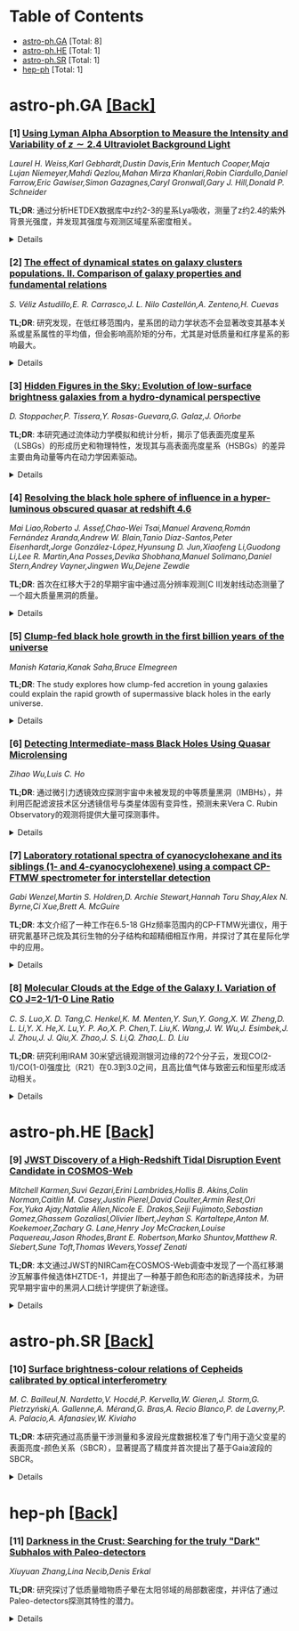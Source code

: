 <div id=toc></div>

# Table of Contents

- [astro-ph.GA](#astro-ph.GA) [Total: 8]
- [astro-ph.HE](#astro-ph.HE) [Total: 1]
- [astro-ph.SR](#astro-ph.SR) [Total: 1]
- [hep-ph](#hep-ph) [Total: 1]


<div id='astro-ph.GA'></div>

# astro-ph.GA [[Back]](#toc)

### [1] [Using Lyman Alpha Absorption to Measure the Intensity and Variability of $z \sim 2.4$ Ultraviolet Background Light](https://arxiv.org/abs/2504.13253)
*Laurel H. Weiss,Karl Gebhardt,Dustin Davis,Erin Mentuch Cooper,Maja Lujan Niemeyer,Mahdi Qezlou,Mahan Mirza Khanlari,Robin Ciardullo,Daniel Farrow,Eric Gawiser,Simon Gazagnes,Caryl Gronwall,Gary J. Hill,Donald P. Schneider*

**TL;DR**: 通过分析HETDEX数据库中z约2-3的星系Lya吸收，测量了z约2.4的紫外背景光强度，并发现其强度与观测区域星系密度相关。


<details>
  <summary>Details</summary>

Background: 紫外背景光是宇宙学研究中的重要组成部分，但目前对z约2.4的紫外背景光的测量仍存在不足。HETDEX数据库的广泛覆盖为研究其空间变化提供了机会。

Data: 使用了HETDEX数据库中超过400,000个LAE光谱的叠加分析数据。

Method: 通过叠加分析HETDEX的LAE光谱，测量紫外背景光的吸收信号，并利用天空减除程序分析信号的负值。

Result: 测量得到z约2.4的紫外背景光平均强度为12.9±3.7 nW m^-2 sr^-1（观测波长4134埃），或静止框架下的强度为508±145 nW m^-2 sr^-1，且该强度随观测区域星系密度的变化显著。

Abstract: We present measurements of $z \sim 2.4$ ultraviolet background light using
Lya absorption from galaxies at $z \sim 2-3$ in the Hobby-Eberly Telescope Dark
Energy Experiment (HETDEX) database. Thanks to the wide area of this survey, we
also measure the variability of this light across the sky. The data suggest an
asymmetric geometry where integrated ultraviolet light from background galaxies
is absorbed by \ion{H}{1} within the halo of a foreground galaxy, in a
configuration similar to damped Lya systems. Using stacking analyses of over
400,000 HETDEX LAE spectra, we argue that this background absorption is
detectable in our data. We also argue that the absorption signal becomes
negative due to HETDEX's sky subtraction procedure. The amount that the
absorption is over-subtracted is representative of the $z \sim 2.4$ UV
contribution to the overall extragalactic background light (EBL) at Lya. Using
this method, we determine an average intensity (in $\nu J_{\nu}$ units) of
$12.9 \pm 3.7$ nW m$^{-2}$ sr$^{-1}$ at a median observed wavelength of 4134
angstroms, or a rest-frame UV background intensity of $508 \pm 145$ nW m$^{-2}$
sr$^{-1}$ at $z\sim2.4$. We find that this flux varies significantly depending
on the density of galaxies in the field of observation. Our estimates are
consistent with direct measurements of the overall EBL.

</details>

### [2] [The effect of dynamical states on galaxy clusters populations. II. Comparison of galaxy properties and fundamental relations](https://arxiv.org/abs/2504.13337)
*S. Véliz Astudillo,E. R. Carrasco,J. L. Nilo Castellón,A. Zenteno,H. Cuevas*

**TL;DR**: 研究发现，在低红移范围内，星系团的动力学状态不会显著改变其基本关系或星系属性的平均值，但会影响高阶矩的分布，尤其是对低质量和红序星系的影响最大。


<details>
  <summary>Details</summary>

Background: 星系团为研究星系演化提供了独特的环境，但其动力学状态对成员星系物理和形态特性的影响仍是一个未解决的问题。

Data: 使用了来自松弛和扰动星系团的质量匹配星系样本。

Method: 通过参数化和非参数化方法分配形态类型，并通过SED拟合推导物理性质。

Result: 星系团的动力学状态不影响其基本关系，但会影响星系属性的高阶矩分布，特别是对低质量和红序星系的影响显著。

Abstract: Galaxy clusters provide a unique environment to study galaxy evolution. The
role of cluster dynamical states in shaping the physical and morphological
properties of member galaxies remains an open question. We aim to assess the
impact of the dynamical state of massive ($M_{500} \geq 1.5 \times 10^{14}
M_{\odot}$) galaxy clusters on the physical and structural properties of their
member galaxies, and also in their fundamental relations in the redshift range
$0.10 < z < 0.35$. We use a mass-matched sample of galaxies from relaxed and
disturbed clusters. Morphological types are assigned using both parametric and
non-parametric methods, while physical properties are derived through SED
fitting. Galaxies are further divided into subpopulations to investigate trends
with cluster dynamical states. The dynamical state of galaxy clusters does not
alter their fundamental relations at low redshift (such as color-magnitude,
mass-size, morphology-density, and SF-density relations), nor does it
significantly affect the mean or dispersion of galaxy properties. However, it
does impact the distributions at the level of third and fourth order moments,
introducing asymmetries and heavier tails in the properties of galaxies. The
greatest effects are observed in low-mass and red sequence galaxies. These
findings suggest that, at low redshift, the fundamental relations of massive
galaxy clusters are already well-established and resilient to recent dynamical
activity. Nonetheless, the influence of the dynamical state on the higher-order
moments of galaxy properties indicates that environmental processes associated
with disturbed clusters still leave measurable imprints, particularly on
low-mass and red sequence galaxies. This is consistent with the idea that
galaxy evolution is shaped both by early pre-processing and by subsequent
interactions within dynamically active environments.

</details>

### [3] [Hidden Figures in the Sky: Evolution of low-surface brightness galaxies from a hydro-dynamical perspective](https://arxiv.org/abs/2504.13395)
*D. Stoppacher,P. Tissera,Y. Rosas-Guevara,G. Galaz,J. Oñorbe*

**TL;DR**: 本研究通过流体动力学模拟和统计分析，揭示了低表面亮度星系（LSBGs）的形成历史和物理特性，发现其与高表面亮度星系（HSBGs）的差异主要由角动量等内在动力学因素驱动。


<details>
  <summary>Details</summary>

Background: 低表面亮度星系（LSBGs）的中心表面亮度低于夜空亮度，观测难度较大，其形成机制尚不清楚，尤其是其暗淡外观是否源于内在特性或随机事件。本研究旨在追溯LSBGs的形成历史，评估其演化路径是否与高表面亮度星系（HSBGs）不同，并找出关键物理驱动因素。

Data: 使用了EAGLE模拟中的参考运行Ref-L0100N1504的数据，分析了超过150种性质。

Method: 提出了一种快速高效的方法来估计流体动力学模拟中的恒星表面亮度密度，并对LSB和HSB样本的恒星和晕质量分布进行了匹配以减少偏差。

Result: 研究发现，LSBGs在z=0时表现为扩展、旋转支撑的系统，具有较低的恒星密度、较老的恒星群体、较低的恒星形成活动以及较高的特定恒星角动量j*。关键过渡红移表明，j*在z~5-7时开始分化，而R_Vmax在z~2-3时分化。恒星形成活动和大尺度环境对LSB特征的影响较小，其特性主要由内在动力学和结构因素决定，角动量是高红移时分化的关键驱动因素。

Abstract: Low-surface brightness galaxies (LSBGs) are defined as galaxies with central
surface brightness levels fainter than the night sky, making them challenging
to observe. A key open question is whether their faint appearance arises from
intrinsic properties or stochastic events in their formation histories. We aim
to trace the formation histories of LSBGs to assess whether their evolutionary
paths differ from those of high-surface brightness galaxies (HSBGs), and to
identify the key physical drivers behind these differences. We present a fast
and efficient method to estimate stellar surface brightness densities in
hydro-dynamical simulations and a statistically robust exploration of over 150
properties in the reference run \textsc{Ref-L0100N1504} of the \texttt{EAGLE}
simulation. To minimise biases, we carefully match the stellar and halo mass
distributions of the selected LSB and HSB samples. At $z=0$, LSBGs are
typically extended, rotation-supported systems with lower stellar densities,
older stellar populations, reduced star formation activity, and higher specific
stellar angular momenta $j_*$ than their HSBG counterparts. They also exhibit
larger radii of maximum circular velocity ($R_{\mathrm{Vmax}}$). We identify
key transition redshifts that mark the divergence of LSBG and HSBG properties:
$j_*$ diverges at $z\sim5-7$ and $R_{\mathrm{Vmax}}$ at $z\sim2-3$. Star
formation activity and large-scale environment seem to play only a minimal role
in the development of LSB features. LSBGs follow mass-dependent evolutionary
pathways, where early rapid formation and later slowdowns, combined with their
distinct structural properties, influence their response to external factors
like mergers and gas accretion. Their LSB nature emerges from intrinsic
dynamical and structural factors rather than environmental influences, with
angular momentum as a key driver of divergence at high redshifts.

</details>

### [4] [Resolving the black hole sphere of influence in a hyper-luminous obscured quasar at redshift 4.6](https://arxiv.org/abs/2504.13409)
*Mai Liao,Roberto J. Assef,Chao-Wei Tsai,Manuel Aravena,Román Fernández Aranda,Andrew W. Blain,Tanio Díaz-Santos,Peter Eisenhardt,Jorge González-López,Hyunsung D. Jun,Xiaofeng Li,Guodong Li,Lee R. Martin,Ana Posses,Devika Shobhana,Manuel Solimano,Daniel Stern,Andrey Vayner,Jingwen Wu,Dejene Zewdie*

**TL;DR**: 首次在红移大于2的早期宇宙中通过高分辨率观测[C II]发射线动态测量了一个超大质量黑洞的质量。


<details>
  <summary>Details</summary>

Background: 超大质量黑洞（SMBHs）在其影响范围内对物质产生引力印记，核区气体动力学可用于精确测量SMBH质量，但在早期宇宙中此类测量仍难以实现。

Data: 高空间分辨率的[C II]发射线观测数据，用于解析红移4.6的遮蔽类星体的影响范围。

Method: 通过观测[C II]发射线的速度分布，动态测量SMBH质量。

Result: 测量到一个质量为6.3±0.14×10^9太阳质量的SMBH，并认为遮蔽类星体可能是早期宇宙中动态测量SMBH质量的理想目标。

Abstract: Supermassive black holes (SMBHs) imprint gravitational signatures on the
matter within their sphere of influence (SoI). Nuclear gas dynamics can hence
be used to accurately measure the mass of an SMBH, yet such measurements remain
elusive in the early Universe. We report the first dynamical measurement of an
SMBH mass at $z >$ 2, based on high spatial resolution observations of the [C
II] emission line that resolve the SoI in an obscured quasar at $z$ = 4.6. The
velocity dispersion rises radially toward the center, requiring the presence of
a 6.3$~\pm~0.14$ $\times$ 10$^9~\rm M_{\odot}$ SMBH. We propose that obscured
quasars allow [C II] survivability in the inner regions, and may be ideal
targets for increasing dynamical SMBH mass estimates in the early Universe.

</details>

### [5] [Clump-fed black hole growth in the first billion years of the universe](https://arxiv.org/abs/2504.13664)
*Manish Kataria,Kanak Saha,Bruce Elmegreen*

**TL;DR**: The study explores how clump-fed accretion in young galaxies could explain the rapid growth of supermassive black holes in the early universe.


<details>
  <summary>Details</summary>

Background: Supermassive black holes (SMBHs) in the early universe pose a significant challenge to astrophysics due to their high abundance and rapid growth, as observed by the James Webb Space Telescope. The origin of the accreted mass fueling these SMBHs remains unknown.

Data: The study analyzes a billion solar mass clumpy galaxy at redshift z=5.48, hosting a 30 million solar mass black hole at its center.

Method: The research investigates the migration of clumps to the central region due to torques from dynamical friction with the halo, estimating an accretion rate of at least 14 solar masses per year.

Result: The findings suggest that clump-fed accretion can sufficiently fuel the observed SMBH growth, with only 1% of the accreted mass reaching the black hole and the rest contributing to a bulge, potentially explaining the prevalence of young SMBHs in irregular, clumpy galaxies.

Abstract: Understanding how supermassive black holes (SMBHs) form in the early universe
is one of the most challenging problems in astrophysics. Their high abundance
in the first billion years, as observed by the James Webb Space Telescope,
hints towards black hole seeds that accrete mass rapidly. The origin of this
accreted mass is not known. Here, we consider a billion solar mass clumpy
galaxy at z=5.48 with a 30 million solar mass black hole in the center. We show
that the clumps should migrate to the central region because of torques from
dynamical friction with the halo, funneling in at least 14 solar masses per
year. This is fast enough to grow the observed SMBH, with only 1% of the
accreted mass getting in and the rest going to a bulge. Clump-fed accretion
could explain most young SMBHs because young galaxies are highly irregular with
massive star-forming clumps.

</details>

### [6] [Detecting Intermediate-mass Black Holes Using Quasar Microlensing](https://arxiv.org/abs/2504.13680)
*Zihao Wu,Luis C. Ho*

**TL;DR**: 通过微引力透镜效应探测宇宙中未被发现的中等质量黑洞（IMBHs），并利用匹配滤波技术区分透镜信号与类星体固有变异性，预测未来Vera C. Rubin Observatory的观测将提供大量可探测事件。


<details>
  <summary>Details</summary>

Background: 中等质量黑洞（IMBHs）在宇宙中广泛存在但难以探测，其保留的初始质量为研究黑洞种子形成和动力学演化提供了重要线索。

Data: 未明确提及具体数据，但提到未来Vera C. Rubin Observatory的观测数据。

Method: 提出一种匹配滤波技术，用于分离长期透镜信号与类星体固有变异性，并分析了IMBHs周围密集星团产生的引力场效应。

Result: 预测未来观测将发现大量可探测的IMBHs微引力透镜事件，即使未检测到信号，也能对IMBHs的宇宙质量密度提供约束。

Abstract: Recent studies suggest that numerous intermediate-mass black holes (IMBHs)
may wander undetected across the Universe, emitting little radiation. These
IMBHs largely preserve their birth masses, offering critical insights into the
formation of heavy black hole seeds and the dynamical processes driving their
evolution. We propose that such IMBHs could produce detectable microlensing
effects on quasars. Their Einstein radii, comparable to the scale of quasar
broad-line regions, magnify radiation from the accretion disk and broad
emission lines, making these quasars outliers in flux scaling relations.
Meanwhile, the microlensing causes long-term, quasi-linear variability that is
distinguishable from the stochastic variability of quasars through its coherent
multi-wavelength behavior. We develop a matched-filtering technique that
effectively separates the long-term lensing signal from the intrinsic quasar
variability, with sensitivity tripling each time the observational time span
doubles. Moreover, as IMBHs are often surrounded by dense star clusters, their
combined gravitational field produces substantial extended, concentric
caustics. These caustics induce significant variability in optical,
ultraviolet, and X-ray bands over decade timescales, alongside
hour-to-day-scale flux fluctuations in broad emission lines. We predict a
substantial number of detectable events in the upcoming surveys by the Vera C.
Rubin Observatory, considering recent IMBH mass density estimates. Even in the
absence of positive detections, searches for these microlensing signals will
place meaningful constraints on the cosmological mass density of IMBHs,
advancing our understanding of their role in cosmic evolution.

</details>

### [7] [Laboratory rotational spectra of cyanocyclohexane and its siblings (1- and 4-cyanocyclohexene) using a compact CP-FTMW spectrometer for interstellar detection](https://arxiv.org/abs/2504.13686)
*Gabi Wenzel,Martin S. Holdren,D. Archie Stewart,Hannah Toru Shay,Alex N. Byrne,Ci Xue,Brett A. McGuire*

**TL;DR**: 本文介绍了一种工作在6.5-18 GHz频率范围内的CP-FTMW光谱仪，用于研究氰基环己烷及其衍生物的分子结构和超精细相互作用，并探讨了其在星际化学中的应用。


<details>
  <summary>Details</summary>

Background: CP-FTMW光谱技术是一种记录宽带气相旋转光谱的多功能技术，可用于研究分子结构、动力学和超精细相互作用。然而，目前对氰基环己烷及其衍生物的精确结构和星际化学的研究仍存在不足。

Data: 使用了氰基环己烷、1-氰基环己烯和4-氰基环己烯的气相旋转光谱数据，以及天然丰度下的13C和15N同位素异构体数据。

Method: 开发并应用了一种工作在6.5-18 GHz频率范围内的CP-FTMW光谱仪，结合加热脉冲超音速膨胀源技术。

Result: 研究获得了氰基环己烷及其衍生物的精确分子结构，并测量了由氮原子核四极耦合引起的超精细分裂。此外，对暗冷分子云TMC-1的搜索未发现这些物种的信号，讨论了其星际化学意义。

Abstract: Chirped-pulse Fourier transform microwave (CP-FTMW) spectroscopy is a
versatile technique to record broadband gas-phase rotational spectra, enabling
detailed investigations of molecular structure, dynamics, and hyperfine
interactions. Here, we present the development and application of a CP-FTMW
spectrometer operating in the 6.5-18 GHz frequency range, studying
cyanocyclohexane, 1-cyanocyclohexene, and 4-cyanocyclohexene using a heated
pulsed supersonic expansion source. The dynamic range, experimental resolution,
and high sensitivity enable observation of multiple conformers, precise
measurements of hyperfine splitting arising from nuclear quadrupole coupling
due to the nitrogen atom in the cyano group, as well as the observation of
singly $^{13}$C- and $^{15}$N-substituted isotopic isomers in natural
abundance. Using the latter, precise structures for the molecules are derived.
The accurate rotational spectra enabled a search for these species toward the
dark, cold molecular cloud TMC-1; no signals are found, and we discuss the
implications of derived upper limits on the interstellar chemistry of the
cyanocyclohexane family.

</details>

### [8] [Molecular Clouds at the Edge of the Galaxy I. Variation of CO J=2-1/1-0 Line Ratio](https://arxiv.org/abs/2504.13732)
*C. S. Luo,X. D. Tang,C. Henkel,K. M. Menten,Y. Sun,Y. Gong,X. W. Zheng,D. L. Li,Y. X. He,X. Lu,Y. P. Ao,X. P. Chen,T. Liu,K. Wang,J. W. Wu,J. Esimbek,J. J. Zhou,J. J. Qiu,X. Zhao,J. S. Li,Q. Zhao,L. D. Liu*

**TL;DR**: 研究利用IRAM 30米望远镜观测银河边缘的72个分子云，发现CO(2-1)/CO(1-0)强度比（R21）在0.3到3.0之间，且高比值气体与致密云和恒星形成活动相关。


<details>
  <summary>Details</summary>

Background: 银河边缘（距离银河中心14-22千秒差距）的环境与太阳附近不同，具有较低的气体密度、较低的金属丰度以及几乎没有螺旋臂的扰动，是研究分子云的理想场所。

Data: 使用了IRAM 30米望远镜观测的CO(J=2-1)谱线数据，并结合MWISP项目的CO(J=1-0)数据。

Method: 通过观测CO(J=2-1)和CO(J=1-0)谱线，计算CO(2-1)/CO(1-0)的积分强度比（R21），并分析其分布和变化。

Result: 研究发现R21比值在0.3到3.0之间，均值为1.0±0.1，且高比值气体（HRG和VHRG）与致密云和恒星形成活动相关，表明高比值可能源于致密气体和近期恒星形成活动。

Abstract: The Galactic edge at Galactocentric distances of 14\,--\,22\,kpc provides an
ideal laboratory to study molecular clouds in an environment that is different
from the solar neighborhood, due to its lower gas density, lower metallicity,
and little or no perturbation from the spiral arms. Observations of
CO\,($J$\,=\,2--1) spectral lines were carried out towards 72 molecular clouds
located at the Galactic edge using the IRAM\,30\,m telescope. Combined with
CO\,($J$\,=\,1--0) data from the MWISP project, we investigate the variations
of $R_{21}$ across these Galactic edge clouds, with $R_{21}$ representing
CO(2-1)/CO(1-0) integrated intensity ratios. These are found to range from 0.3
to 3.0 with a mean of 1.0\,$\pm$\,0.1 in the Galactic edge clouds. The
proportions of very low ratio gas (VLRG; $R_{21}$\,<\,0.4), low ratio gas (LRG;
0.4\,$\le$\,$R_{21}$\,<\,0.7), high ratio gas (HRG;
0.7\,$\le$\,$R_{21}$\,<\,1.0), and very high ratio gas (VHRG;
$R_{21}$\,$\ge$\,1.0) are 6.9\%, 29.2\%, 26.4\%, and 37.5\%, respectively,
indicating a significant presence of high $R_{21}$ ratio molecular gas within
these regions. In our Galaxy, the $R_{21}$ ratio exhibits a gradient of initial
radial decline followed by a high dispersion with increasing Galacticentric
distance and a prevalence for high ratio gas. There is no apparent systematic
variation within the Galactocentric distance range of 14 to 22\,kpc. A
substantial proportion of HRG and VHRG is found to be associated with compact
clouds and regions displaying star-forming activity, suggesting that the high
$R_{21}$ ratios may stem from dense gas concentrations and recent episodes of
star formation.

</details>

<div id='astro-ph.HE'></div>

# astro-ph.HE [[Back]](#toc)

### [9] [JWST Discovery of a High-Redshift Tidal Disruption Event Candidate in COSMOS-Web](https://arxiv.org/abs/2504.13248)
*Mitchell Karmen,Suvi Gezari,Erini Lambrides,Hollis B. Akins,Colin Norman,Caitlin M. Casey,Justin Pierel,David Coulter,Armin Rest,Ori Fox,Yuka Ajay,Natalie Allen,Nicole E. Drakos,Seiji Fujimoto,Sebastian Gomez,Ghassem Gozaliasl,Olivier Ilbert,Jeyhan S. Kartaltepe,Anton M. Koekemoer,Zachary G. Lane,Henry Joy McCracken,Louise Paquereau,Jason Rhodes,Brant E. Robertson,Marko Shuntov,Matthew R. Siebert,Sune Toft,Thomas Wevers,Yossef Zenati*

**TL;DR**: 本文通过JWST的NIRCam在COSMOS-Web调查中发现了一个高红移潮汐瓦解事件候选体HZTDE-1，并提出了一种基于颜色和形态的新选择技术，为研究早期宇宙中的黑洞人口统计学提供了新途径。


<details>
  <summary>Details</summary>

Background: 潮汐瓦解事件（TDEs）的速率和性质为研究宿主星系中心恒星密度和超大质量黑洞（SMBHs）的人口统计学提供了重要信息。目前TDEs仅在低红移（z≲1）被观测到，原因是难以进行深度时域调查。

Data: 使用了JWST的NIRCam在COSMOS-Web调查中的F115W、F150W、F277W和F444W滤镜数据，并与UltraVISTA红外存档观测进行了对比。

Method: 提出了一种基于颜色和形态的新技术，用于在深度红外成像调查中识别高红移TDEs，利用其独特的光谱能量分布（SEDs）和瞬态形态。

Result: 发现了候选体HZTDE-1，其光测红移估计为z=5.02^{+1.32}_{-1.11}，排除了合理的超新星或活动星系核模型，但无法完全排除z≳3的超亮超新星。若确认，HZTDE-1将成为迄今最高红移的TDE发现，并表明高红移宇宙中TDE速率的增强。

Abstract: The rates and properties of tidal disruption events (TDEs) provide valuable
insights into their host galaxy central stellar densities and the demographics
of their central supermassive black holes (SMBHs). TDEs have been observed only
at low redshifts ($z \lesssim 1$), due to the difficulty in conducting deep
time-domain surveys. In this work, we present the discovery of a high-redshift
TDE candidate, HZTDE-1, in the COSMOS-Web survey with JWST's NIRCam, using a
novel selection technique based on color and morphology. We first outline a
methodology for identifying high-z TDEs in deep infrared imaging surveys,
leveraging their unique spectral energy distributions (SEDs) and morphologies
of these transients. We apply this technique to COSMOS-Web in filters F115W,
F150W, F277W, and F444W, and identify HZTDE-1, a transient point source
relative to archival UltraVISTA infrared observations. If we assume it is a
TDE, we estimate its photometric redshift to be $z=5.02^{+1.32}_{-1.11}$.
HZTDE-1 cannot be explained by reasonable supernova or AGN models. However, we
cannot rule out a superluminous supernova at $z\gtrsim3$. If confirmed with
follow-up observations, HZTDE-1 would represent the highest-redshift TDE
discovery to date, and would suggest an enhancement of the TDE rate in the
high-redshift universe. Our method, which can be applied to future deep surveys
with JWST and Roman, offers a pathway to identify TDEs at $z>4$ and probe black
hole demographics at early cosmic times.

</details>

<div id='astro-ph.SR'></div>

# astro-ph.SR [[Back]](#toc)

### [10] [Surface brightness-colour relations of Cepheids calibrated by optical interferometry](https://arxiv.org/abs/2504.13581)
*M. C. Bailleul,N. Nardetto,V. Hocdé,P. Kervella,W. Gieren,J. Storm,G. Pietrzyński,A. Gallenne,A. Mérand,G. Bras,A. Recio Blanco,P. de Laverny,P. A. Palacio,A. Afanasiev,W. Kiviaho*

**TL;DR**: 本研究通过高质量干涉测量和多波段光度数据校准了专门用于造父变星的表面亮度-颜色关系（SBCR），显著提高了精度并首次提出了基于Gaia波段的SBCR。


<details>
  <summary>Details</summary>

Background: 表面亮度-颜色关系（SBCRs）被广泛用于测定恒星的角直径，尤其是在Baade-Wesselink（BW）方法中用于确定造父变星的距离。然而，SBCR对BW距离的影响约为8%，具体取决于文献中选择的SBCR。

Data: 研究使用了七颗造父变星的干涉测量和光度数据，覆盖不同脉动周期，包括VJHKG波段和Gaia波段（G_BP和G_RP）的数据。

Method: 通过相位化的多波段光度数据（经消光校正）和干涉测量的临边昏暗角直径，计算了每种颜色组合的SBCR。

Result: 研究发现七颗造父变星的SBCR在波长不接近的波段中表现一致，并首次提出了基于Gaia波段的SBCR（F_G_BP = -0.3001±0.0030(G_BP-G_RP)_0 + 3.9977±0.0029），均方根误差（RMS）为0.0061星等。此外，研究还表明造父变星的环星环境（CSE）发射影响不可忽视。

Abstract: Surface brightness-colour relations (SBCRs) are widely used to determine the
angular diameters of stars. They are in particular used in the Baade-Wesselink
(BW) method of distance determination of Cepheids. However, the impact of the
SBCR on the BW distance of Cepheids is about 8%, depending on the choice of
SBCR considered in the literature. We aim to calibrate a precise SBCR dedicated
to Cepheids using the best quality interferometric measurements available as
well as different photometric bands, including the Gaia bands. We selected
interferometric and photometric data in the literature for seven Cepheids
covering different pulsation periods. From the phased photometry in the
different bands (VJHKG$\mathrm{G_{BP}G_{RP}}$) corrected from extinction and
the interferometric limb-darkened angular diameters, we calculated the SBCR
associated with each combination of colours. We first find that the seven
Cepheids have consistent SBCRs as long as the two magnitudes considered are not
too close in wavelengths. For the SBCR ($\mathrm{F_{V},V-K}$): $\mathrm{F_{V} =
-0.1336_{\pm 0.0009}(V-K)_{0}+3.9572_{\pm 0.0015}}$, we obtain a root mean
square (RMS) of 0.0040 mag, which is three times lower than the latest estimate
from 2004. Also, for the first time, we present an SBCR dedicated to Cepheids
based on Gaia bands only: $\mathrm{F_{G_{BP}} = -0.3001_{\pm
0.0030}(G_{BP}-G_{RP})_{0}+3.9977_{\pm 0.0029}}$, with an excellent RMS of
0.0061 mag. However, using theoretical models, we show that this SBCR is highly
sensitive to metallicity. From this empirical multi-wavelength approach, we
also show that the impact of the CircumStellar Environment (CSE) of Cepheids
emission is not negligible and should be taken into account in the future.

</details>

<div id='hep-ph'></div>

# hep-ph [[Back]](#toc)

### [11] [Darkness in the Crust: Searching for the truly "Dark" Subhalos with Paleo-detectors](https://arxiv.org/abs/2504.13247)
*Xiuyuan Zhang,Lina Necib,Denis Erkal*

**TL;DR**: 研究探讨了低质量暗物质子晕在太阳邻域的局部数密度，并评估了通过Paleo-detectors探测其特性的潜力。


<details>
  <summary>Details</summary>

Background: 低质量暗物质子晕对理解宇宙小尺度结构至关重要，可用于区分不同宇宙学模型。

Data: 研究基于冷暗物质子晕在太阳邻域的分布数据。

Method: 使用Paleo-detectors技术，通过读取矿物中过去暗物质相互作用留下的损伤轨迹来探测子晕。

Result: 研究发现Paleo-detectors可能能够约束子晕质量-浓度关系的某些区域（子晕质量在10-10^4太阳质量范围内，暗物质质量约为5GeV时）。

Abstract: Low-mass dark matter (DM) subhalos are pivotal in understanding the
small-scale structure of the universe, thereby offering a sensitive method to
discriminate between different cosmological models. In this study, we estimate
the local number density of cold DM subhalos in the solar neighborhood, and
demonstrate that their sparse distribution makes their detection via direct
detection experiments highly improbable. However, it is plausible to expect
that an $\mathcal{O}(1)$ number of subhalos could be detected by
Paleo-detectors, a proposed new technique to look for DM by reading out damage
tracks left by past DM interactions in minerals, due to their extended exposure
times. Hence, we explore how Paleo-detectors can serve as effective probes for
the properties of low-mass subhalos, $\mathcal{O}(10^{-5}-10^8) M_{\odot}$. We
find that Paleo-detectors might be able to constrain certain regions of the
subhalo mass-concentration relation (for subhalo masses of $10-10^4 M_\odot$ if
DM has a mass of $\sim5$GeV). This is a new and complementary type of study
that seeks to combine information from the particle nature of DM to that of
small scale structures.

</details>